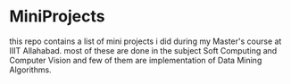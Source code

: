 # MiniProjects
this repo contains a list of mini projects i did during my Master's course at IIIT Allahabad.
most of these are done in the subject Soft Computing and Computer Vision and few of them are implementation of Data Mining Algorithms.
